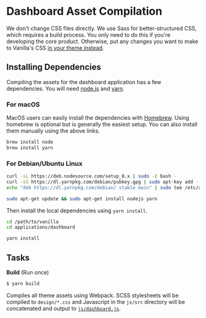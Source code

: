 # Dashboard Asset Compilation

We don't change CSS files directly. We use Sass for better-structured CSS, which requires a build process. You only need to do this if you're developing the core product. Otherwise, put any changes you want to make to Vanilla's CSS [in your theme instead](http://docs.vanillaforums.com/developer/theming/quickstart/).

## Installing Dependencies

Compiling the assets for the dashboard application has a few dependencies. You will need [node.js](https://nodejs.org/en/) and [yarn](https://yarnpkg.com/en/).

### For macOS

MacOS users can easily install the dependencies with [Homebrew](http://brew.sh/). Using homebrew is optional but is generally the easiest setup. You can also install them manually using the above links.

```bash
brew install node
brew install yarn
```

### For Debian/Ubuntu Linux

```bash
curl -sL https://deb.nodesource.com/setup_8.x | sudo -E bash -
curl -sS https://dl.yarnpkg.com/debian/pubkey.gpg | sudo apt-key add -
echo "deb https://dl.yarnpkg.com/debian/ stable main" | sudo tee /etc/apt/sources.list.d/yarn.list

sudo apt-get update && sudo apt-get install nodejs yarn
```

Then install the local dependencies using `yarn install`.

```sh
cd /path/to/vanilla
cd applications/dashboard

yarn install
```

## Tasks

**Build** (Run once)

```sh
$ yarn build
```

Compiles all theme assets using Webpack. SCSS stylesheets will be compiled to `design/*.css` and Javascript in the `js/src` directory will be concatenated and output to [`js/dashboard.js`](js/dashboard.js).

